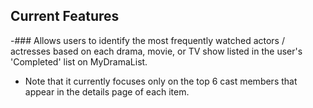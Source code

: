 ## Current Features

-### Allows users to identify the most frequently watched actors / actresses based on each drama, movie, or TV show listed in the user's 'Completed' list on MyDramaList.

- Note that it currently focuses only on the top 6 cast members that appear in the details page of each item.
